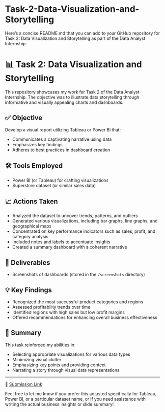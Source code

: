 # Task-2-Data-Visualization-and-Storytelling
Here’s a concise README.md that you can add to your GitHub repository for Task 2: Data Visualization and Storytelling as part of the Data Analyst Internship: 
# 📊 Task 2: Data Visualization and Storytelling

This repository showcases my work for Task 2 of the Data Analyst Internship. The objective was to illustrate data storytelling through informative and visually appealing charts and dashboards.

## ✅ Objective

Develop a visual report utilizing Tableau or Power BI that:
- Communicates a captivating narrative using data
- Emphasizes key findings
- Adheres to best practices in dashboard creation

## 🛠 Tools Employed

- Power BI (or Tableau) for crafting visualizations
- Superstore dataset (or similar sales data)

## 📈 Actions Taken

- Analyzed the dataset to uncover trends, patterns, and outliers
- Generated various visualizations, including bar graphs, line graphs, and geographical maps
- Concentrated on key performance indicators such as sales, profit, and category analysis
- Included notes and labels to accentuate insights
- Created a summary dashboard with a coherent narrative

## 📎 Deliverables

- Screenshots of dashboards (stored in the `/screenshots` directory)

## 💡 Key Findings

- Recognized the most successful product categories and regions
- Assessed profitability trends over time
- Identified regions with high sales but low profit margins
- Offered recommendations for enhancing overall business effectiveness

## 📘 Summary

This task reinforced my abilities in:
- Selecting appropriate visualizations for various data types
- Minimizing visual clutter
- Emphasizing key points and providing context
- Narrating a story through visual data representations

--- 

🔗 [Submission Link](https://forms.gle/8Gm83s53KbyXs3Ne9)

Feel free to let me know if you prefer this adjusted specifically for Tableau, Power BI, or a particular dataset name, or if you need assistance with writing the actual business insights or slide summary!
